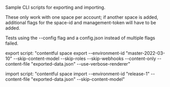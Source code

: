 Sample CLI scripts for exporting and importing.

These only work with one space per account; if another space is added, additional flags for the space-id and management-token will have to be added. 

Tests using the --config flag and a config.json instead of multiple flags failed.

export script: 
"contentful space export --environment-id "master-2022-03-10" --skip-content-model --skip-roles --skip-webhooks --content-only --content-file "exported-data.json" --use-verbose-renderer"

import script: 
"contentful space import --environment-id "release-1" --content-file "exported-data.json" --skip-content-model"